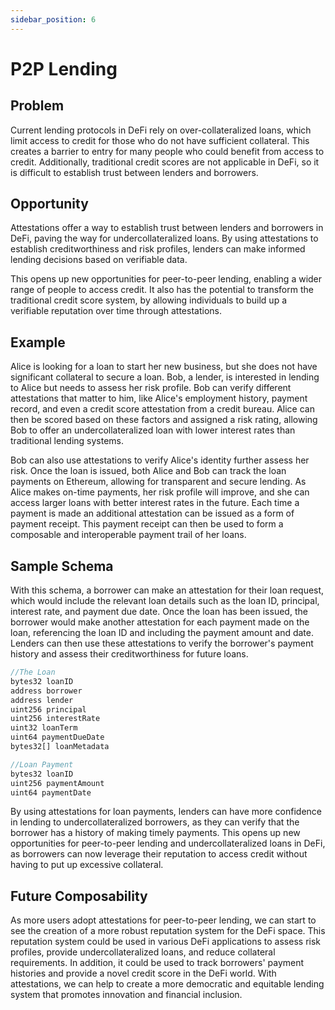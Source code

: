 ```yaml
---
sidebar_position: 6
---
```


# P2P Lending

## Problem
Current lending protocols in DeFi rely on over-collateralized loans, which limit access to credit for those who do not have sufficient collateral. This creates a barrier to entry for many people who could benefit from access to credit. Additionally, traditional credit scores are not applicable in DeFi, so it is difficult to establish trust between lenders and borrowers.

## Opportunity
Attestations offer a way to establish trust between lenders and borrowers in DeFi, paving the way for undercollateralized loans. By using attestations to establish creditworthiness and risk profiles, lenders can make informed lending decisions based on verifiable data.

This opens up new opportunities for peer-to-peer lending, enabling a wider range of people to access credit. It also has the potential to transform the traditional credit score system, by allowing individuals to build up a verifiable reputation over time through attestations.

## Example
Alice is looking for a loan to start her new business, but she does not have significant collateral to secure a loan. Bob, a lender, is interested in lending to Alice but needs to assess her risk profile. Bob can verify different attestations that matter to him, like Alice's employment history, payment record, and even a credit score attestation from a credit bureau. Alice can then be scored based on these factors and assigned a risk rating, allowing Bob to offer an undercollateralized loan with lower interest rates than traditional lending systems.

Bob can also use attestations to verify Alice's identity further assess her risk. Once the loan is issued, both Alice and Bob can track the loan payments on Ethereum, allowing for transparent and secure lending. As Alice makes on-time payments, her risk profile will improve, and she can access larger loans with better interest rates in the future. Each time a payment is made an additional attestation can be issued as a form of payment receipt. This payment receipt can then be used to form a composable and interoperable payment trail of her loans.

## Sample Schema
With this schema, a borrower can make an attestation for their loan request, which would include the relevant loan details such as the loan ID, principal, interest rate, and payment due date. Once the loan has been issued, the borrower would make another attestation for each payment made on the loan, referencing the loan ID and including the payment amount and date. Lenders can then use these attestations to verify the borrower's payment history and assess their creditworthiness for future loans.


```jsx
//The Loan
bytes32 loanID
address borrower
address lender
uint256 principal
uint256 interestRate
uint32 loanTerm
uint64 paymentDueDate
bytes32[] loanMetadata

//Loan Payment
bytes32 loanID
uint256 paymentAmount
uint64 paymentDate  
```

By using attestations for loan payments, lenders can have more confidence in lending to undercollateralized borrowers, as they can verify that the borrower has a history of making timely payments. This opens up new opportunities for peer-to-peer lending and undercollateralized loans in DeFi, as borrowers can now leverage their reputation to access credit without having to put up excessive collateral.

## Future Composability 
As more users adopt attestations for peer-to-peer lending, we can start to see the creation of a more robust reputation system for the DeFi space. This reputation system could be used in various DeFi applications to assess risk profiles, provide undercollateralized loans, and reduce collateral requirements. In addition, it could be used to track borrowers' payment histories and provide a novel credit score in the DeFi world. With attestations, we can help to create a more democratic and equitable lending system that promotes innovation and financial inclusion.

